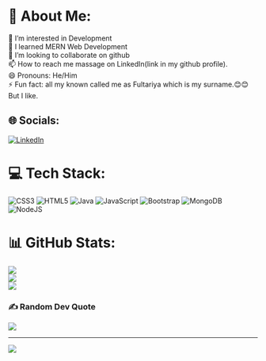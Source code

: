 # 💫 About Me:
👀 I’m interested in Development<br>🌱 I learned MERN Web Development<br>💞️ I’m looking to collaborate on github<br>📫 How to reach me massage on LinkedIn(link in my github profile).<br>😄 Pronouns: He/Him<br>⚡ Fun fact: all my known called me as Fultariya which is my surname.😊😊 But I like.


## 🌐 Socials:
[![LinkedIn](https://img.shields.io/badge/LinkedIn-%230077B5.svg?logo=linkedin&logoColor=white)](https://linkedin.com/in/dhyey-fultariya-103822257/) 

# 💻 Tech Stack:
![CSS3](https://img.shields.io/badge/css3-%231572B6.svg?style=for-the-badge&logo=css3&logoColor=white) ![HTML5](https://img.shields.io/badge/html5-%23E34F26.svg?style=for-the-badge&logo=html5&logoColor=white) ![Java](https://img.shields.io/badge/java-%23ED8B00.svg?style=for-the-badge&logo=openjdk&logoColor=white) ![JavaScript](https://img.shields.io/badge/javascript-%23323330.svg?style=for-the-badge&logo=javascript&logoColor=%23F7DF1E) ![Bootstrap](https://img.shields.io/badge/bootstrap-%238511FA.svg?style=for-the-badge&logo=bootstrap&logoColor=white) ![MongoDB](https://img.shields.io/badge/MongoDB-%234ea94b.svg?style=for-the-badge&logo=mongodb&logoColor=white) ![NodeJS](https://img.shields.io/badge/node.js-6DA55F?style=for-the-badge&logo=node.js&logoColor=white)
# 📊 GitHub Stats:
![](https://github-readme-stats.vercel.app/api?username=DhyeyFultariya&theme=dark&hide_border=false&include_all_commits=false&count_private=false)<br/>
![](https://github-readme-streak-stats.herokuapp.com/?user=DhyeyFultariya&theme=dark&hide_border=false)<br/>
![](https://github-readme-stats.vercel.app/api/top-langs/?username=DhyeyFultariya&theme=dark&hide_border=false&include_all_commits=false&count_private=false&layout=compact)

### ✍️ Random Dev Quote
![](https://quotes-github-readme.vercel.app/api?type=horizontal&theme=radical)

---
[![](https://visitcount.itsvg.in/api?id=DhyeyFultariya&icon=0&color=0)](https://visitcount.itsvg.in)

<!-- Proudly created with GPRM ( https://gprm.itsvg.in ) -->
